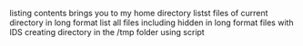 listing contents
brings you to my home directory
listst files of current directory in long format
list all files including hidden in long format
files with IDS
creating directory in the /tmp folder using script
